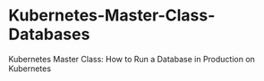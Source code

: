 # Kubernetes-Master-Class-Databases
Kubernetes Master Class: How to Run a Database in Production on Kubernetes
